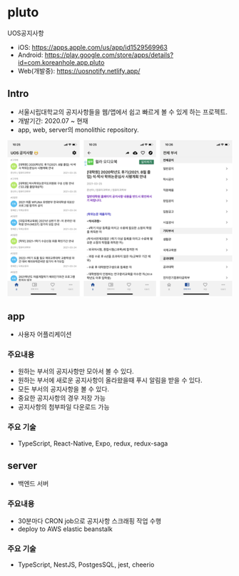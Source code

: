 # pluto

UOS공지사항

- iOS: https://apps.apple.com/us/app/id1529569963
- Android: https://play.google.com/store/apps/details?id=com.koreanhole.app.pluto
- Web(개발중): https://uosnotify.netlify.app/

## Intro

- 서울시립대학교의 공지사항들을 웹/앱에서 쉽고 빠르게 볼 수 있게 하는 프로젝트.
- 개발기간: 2020.07 ~ 현재
- app, web, server의 monolithic repository.

![screenshot](./assets/images/pluto.png)

## app

- 사용자 어플리케이션

### 주요내용

- 원하는 부서의 공지사항만 모아서 볼 수 있다.
- 원하는 부서에 새로운 공지사항이 올라왔을때 푸시 알림을 받을 수 있다.
- 모든 부서의 공지사항을 볼 수 있다.
- 중요한 공지사항의 경우 저장 가능
- 공지사항의 첨부파일 다운로드 가능

### 주요 기술

- TypeScript, React-Native, Expo, redux, redux-saga

## server

- 백엔드 서버

### 주요내용

- 30분마다 CRON job으로 공지사항 스크래핑 작업 수행
- deploy to AWS elastic beanstalk

### 주요 기술

- TypeScript, NestJS, PostgesSQL, jest, cheerio
